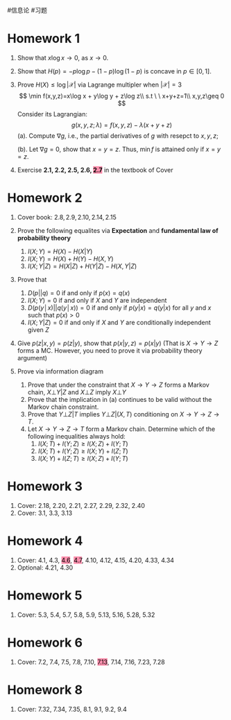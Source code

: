 #信息论 #习题 

# Homework 1

1. Show that $x\log x\to 0$, as $x\to 0$. 

2. Show that $H(p) = -p\log p - (1-p)\log (1-p)$ is concave in $p\in [0,1]$.

3. Prove $H(X)\le\log |\mathcal{X}|$ via Lagrange multipler when $|\mathcal{X}|=3$
   $$
   \min f(x,y,z)=x\log x + y\log y + z\log z\\
   s.t \ \ x+y+z=1\\
   x,y,z\geq 0
   $$
   Consider its Lagrangian:
   $$
   g(x,y,z;\lambda) = f(x,y,z)-\lambda(x+y+z)
   $$
   (a). Compute $\nabla g$, i.e., the partial derivatives of $g$ with resepct to $x, y, z$; 

   (b). Let $\nabla  g = 0$, show that $x=y=z$. Thus, $\min f$ is attained only if $x=y=z$.

4. Exercise **2.1, 2.2, 2.5, 2.6, <mark style="background: #FF5582A6;">2.7</mark>** in the textbook of Cover  



# Homework 2
1. Cover book:  $2.8, 2.9, 2.10, 2.14, 2.15$
2. Prove the following equalites via **Expectation** and **fundamental law of probability theory**
   1. $I(X;Y) = H(X)-H(X|Y)$
   2. $I(X;Y)=H(X)+H(Y)-H(X,Y)$
   3. $I(X;Y|Z) = H(X|Z)+H(Y|Z)-H(X,Y|Z)$
3. Prove that

   1. $D(p||q)=0$ if and only if $p(x)=q(x)$
   2. $I(X;Y)=0$  if and only if $X$ and $Y$ are independent 
   3. $D(p(y│x)||q(y│x))=0$ if and only if $p(y|x) = q(y|x)$  for all $y$ and $x$ such that $p(x)>0$
   4. $I (X; Y|Z) = 0$ if and only if $X$ and $Y$ are conditionally independent given $Z$
4. Give $p(z|x,y)=p(z|y)$, show that $p(x|y,z) = p(x|y)$ (That is $X\to Y\to Z$ forms a MC. However, you need to prove it via probability theory argument)
5. Prove via information diagram

   1. Prove that under the constraint that $X→Y→Z$ forms a Markov chain, $X⊥Y|Z$ and $X⊥Z$ imply $X⊥Y$ 
   2. Prove that the implication in (a) continues to be valid without the Markov chain constraint.
   3. Prove that $Y⊥Z|T$ implies $Y⊥Z|(X,T)$ conditioning on $X→Y→Z→T$.
   4. Let $X→Y→Z→T$ form a Markov chain. Determine which of the following inequalities always hold:
      1. $I(X;T)+I (Y ;Z)≥ I (X;Z)+I (Y ;T)$
      2. $I(X;T)+I (Y ;Z)≥ I (X;Y )+I (Z;T)$
      3. $I (X;Y )+I (Z;T)≥ I (X;Z)+I (Y ;T)$


# Homework 3

1. Cover:  2.18, 2.20, 2.21,  2.27, 2.29, 2.32, 2.40
2. Cover: 3.1, 3.3, 3.13

# Homework 4


1. Cover: 4.1, 4.3, <mark style="background: #FF5582A6;">4.6</mark>, <mark style="background: #FF5582A6;">4.7</mark>, 4.10, 4.12, 4.15, 4.20, 4.33, 4.34
2. Optional: 4.21, 4.30

# Homework 5


1. Cover:  5.3, 	5.4,	 5.7,	 5.8, 	5.9, 	5.13,   5.16, 	5.28, 	5.32

# Homework 6


1. Cover:  	7.2,		7.4,		7.5, 		7.8,		7.10,		<mark style="background: #FF5582A6;">7.13</mark>,		7.14,		7.16,		7.23,		7.28

# Homework 8


1. Cover:  	7.32,		7.34,		7.35,		8.1,		9.1,		9.2,		9.4	



